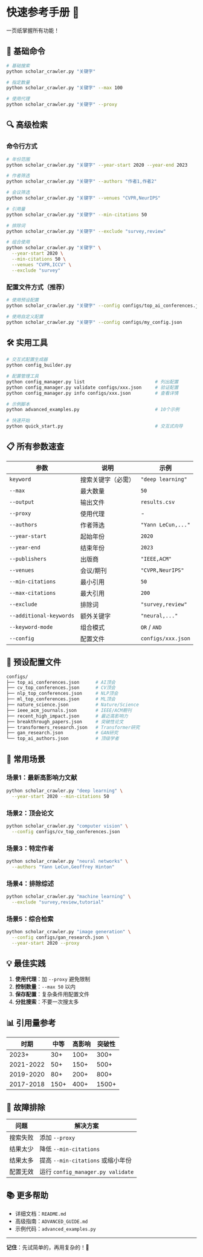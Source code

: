 # 快速参考手册 🚀

一页纸掌握所有功能！

## 📝 基础命令

```bash
# 基础搜索
python scholar_crawler.py "关键字"

# 指定数量
python scholar_crawler.py "关键字" --max 100

# 使用代理
python scholar_crawler.py "关键字" --proxy
```

## 🔍 高级检索

### 命令行方式

```bash
# 年份范围
python scholar_crawler.py "关键字" --year-start 2020 --year-end 2023

# 作者筛选
python scholar_crawler.py "关键字" --authors "作者1,作者2"

# 会议筛选
python scholar_crawler.py "关键字" --venues "CVPR,NeurIPS"

# 引用量
python scholar_crawler.py "关键字" --min-citations 50

# 排除词
python scholar_crawler.py "关键字" --exclude "survey,review"

# 组合使用
python scholar_crawler.py "关键字" \
  --year-start 2020 \
  --min-citations 50 \
  --venues "CVPR,ICCV" \
  --exclude "survey"
```

### 配置文件方式（推荐）

```bash
# 使用预设配置
python scholar_crawler.py "关键字" --config configs/top_ai_conferences.json

# 使用自定义配置
python scholar_crawler.py "关键字" --config configs/my_config.json
```

## 🛠️ 实用工具

```bash
# 交互式配置生成器
python config_builder.py

# 配置管理工具
python config_manager.py list                          # 列出配置
python config_manager.py validate configs/xxx.json     # 验证配置
python config_manager.py info configs/xxx.json         # 查看详情

# 示例脚本
python advanced_examples.py                            # 10个示例

# 快速开始
python quick_start.py                                  # 交互式向导
```

## 📋 所有参数速查

| 参数 | 说明 | 示例 |
|------|------|------|
| `keyword` | 搜索关键字（必需） | `"deep learning"` |
| `--max` | 最大数量 | `50` |
| `--output` | 输出文件 | `results.csv` |
| `--proxy` | 使用代理 | - |
| `--authors` | 作者筛选 | `"Yann LeCun,..."` |
| `--year-start` | 起始年份 | `2020` |
| `--year-end` | 结束年份 | `2023` |
| `--publishers` | 出版商 | `"IEEE,ACM"` |
| `--venues` | 会议/期刊 | `"CVPR,NeurIPS"` |
| `--min-citations` | 最小引用 | `50` |
| `--max-citations` | 最大引用 | `200` |
| `--exclude` | 排除词 | `"survey,review"` |
| `--additional-keywords` | 额外关键字 | `"neural,..."` |
| `--keyword-mode` | 组合模式 | `OR` / `AND` |
| `--config` | 配置文件 | `configs/xxx.json` |

## 📁 预设配置文件

```bash
configs/
├── top_ai_conferences.json      # AI顶会
├── cv_top_conferences.json      # CV顶会  
├── nlp_top_conferences.json     # NLP顶会
├── ml_top_conferences.json      # ML顶会
├── nature_science.json          # Nature/Science
├── ieee_acm_journals.json       # IEEE/ACM期刊
├── recent_high_impact.json      # 最近高影响力
├── breakthrough_papers.json     # 突破性论文
├── transformers_research.json   # Transformer研究
├── gan_research.json            # GAN研究
└── top_ai_authors.json          # 顶级学者
```

## 🎯 常用场景

### 场景1：最新高影响力文献

```bash
python scholar_crawler.py "deep learning" \
  --year-start 2020 --min-citations 50
```

### 场景2：顶会论文

```bash
python scholar_crawler.py "computer vision" \
  --config configs/cv_top_conferences.json
```

### 场景3：特定作者

```bash
python scholar_crawler.py "neural networks" \
  --authors "Yann LeCun,Geoffrey Hinton"
```

### 场景4：排除综述

```bash
python scholar_crawler.py "machine learning" \
  --exclude "survey,review,tutorial"
```

### 场景5：综合检索

```bash
python scholar_crawler.py "image generation" \
  --config configs/gan_research.json \
  --year-start 2020 --proxy
```

## 💡 最佳实践

1. **使用代理**：加 `--proxy` 避免限制
2. **控制数量**：`--max 50` 以内
3. **保存配置**：复杂条件用配置文件
4. **分批搜索**：不要一次搜太多

## 📊 引用量参考

| 时期 | 中等 | 高影响 | 突破性 |
|------|------|--------|--------|
| 2023+ | 30+ | 100+ | 300+ |
| 2021-2022 | 50+ | 150+ | 500+ |
| 2019-2020 | 80+ | 200+ | 800+ |
| 2017-2018 | 150+ | 400+ | 1500+ |

## 🔧 故障排除

| 问题 | 解决方案 |
|------|----------|
| 搜索失败 | 添加 `--proxy` |
| 结果太少 | 降低 `--min-citations` |
| 结果太多 | 提高 `--min-citations` 或缩小年份 |
| 配置无效 | 运行 `config_manager.py validate` |

## 📚 更多帮助

- 详细文档：`README.md`
- 高级指南：`ADVANCED_GUIDE.md`
- 示例代码：`advanced_examples.py`

---

**记住**：先试简单的，再用复杂的！🎯

